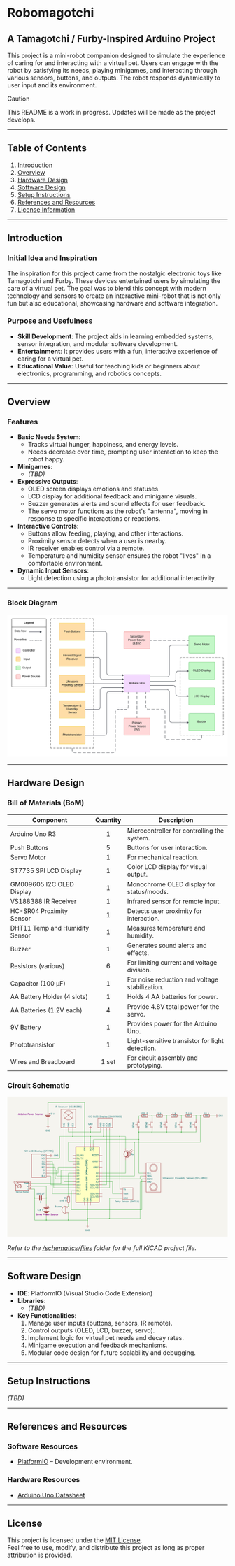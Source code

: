 # **Robomagotchi**
## A Tamagotchi / Furby-Inspired Arduino Project  

This project is a mini-robot companion designed to simulate the experience of caring for and interacting with a virtual pet. Users can engage with the robot by satisfying its needs, playing minigames, and interacting through various sensors, buttons, and outputs. The robot responds dynamically to user input and its environment.

> [!CAUTION]
> This README is a work in progress. Updates will be made as the project develops.

---

## **Table of Contents**
1. [Introduction](#introduction)  
2. [Overview](#overview)  
3. [Hardware Design](#hardware-design)  
4. [Software Design](#software-design)  
5. [Setup Instructions](#setup-instructions)  
6. [References and Resources](#references-and-resources)  
7. [License Information](#license)  

---

## **Introduction**

### **Initial Idea and Inspiration**  
The inspiration for this project came from the nostalgic electronic toys like Tamagotchi and Furby. These devices entertained users by simulating the care of a virtual pet. The goal was to blend this concept with modern technology and sensors to create an interactive mini-robot that is not only fun but also educational, showcasing hardware and software integration.  

### **Purpose and Usefulness**  
- **Skill Development**: The project aids in learning embedded systems, sensor integration, and modular software development.  
- **Entertainment**: It provides users with a fun, interactive experience of caring for a virtual pet.  
- **Educational Value**: Useful for teaching kids or beginners about electronics, programming, and robotics concepts.  

---

## **Overview**

### **Features**  
- **Basic Needs System**:  
  - Tracks virtual hunger, happiness, and energy levels.  
  - Needs decrease over time, prompting user interaction to keep the robot happy.  
- **Minigames**:  
  - *(TBD)*
- **Expressive Outputs**:  
  - OLED screen displays emotions and statuses.  
  - LCD display for additional feedback and minigame visuals.  
  - Buzzer generates alerts and sound effects for user feedback.
  - The servo motor functions as the robot's "antenna", moving in response to specific interactions or reactions.
- **Interactive Controls**:  
  - Buttons allow feeding, playing, and other interactions.  
  - Proximity sensor detects when a user is nearby.  
  - IR receiver enables control via a remote.  
  - Temperature and humidity sensor ensures the robot "lives" in a comfortable environment.  
- **Dynamic Input Sensors**:  
  - Light detection using a phototransistor for additional interactivity.  

---

### **Block Diagram**  
![Block Diagram](./schematics/images/block_diagram.jpeg)  

---

## **Hardware Design**

### **Bill of Materials (BoM)**  

| Component                      | Quantity | Description                                     |
|--------------------------------|:--------:|------------------------------------------------|
| Arduino Uno R3                 |    1     | Microcontroller for controlling the system.     |
| Push Buttons                   |    5     | Buttons for user interaction.                   |
| Servo Motor                    |    1     | For mechanical reaction.                        |
| ST7735 SPI LCD Display         |    1     | Color LCD display for visual output.            |
| GM009605 I2C OLED Display      |    1     | Monochrome OLED display for status/moods.       |
| VS188388 IR Receiver           |    1     | Infrared sensor for remote input.               |
| HC-SR04 Proximity Sensor       |    1     | Detects user proximity for interaction.         |
| DHT11 Temp and Humidity Sensor |    1     | Measures temperature and humidity.              |
| Buzzer                         |    1     | Generates sound alerts and effects.             |
| Resistors (various)            |    6     | For limiting current and voltage division.      |
| Capacitor (100 µF)             |    1     | For noise reduction and voltage stabilization.  |
| AA Battery Holder (4 slots)    |    1     | Holds 4 AA batteries for power.                 |
| AA Batteries  (1.2V each)      |    4     | Provide 4.8V total power for the servo.         |
| 9V Battery                     |    1     | Provides power for the Arduino Uno.             |
| Phototransistor                |    1     | Light-sensitive transistor for light detection. |
| Wires and Breadboard           |    1 set | For circuit assembly and prototyping.           |

### **Circuit Schematic**   
![Circuit Schematic](./schematics/images/kicad_schematic%20-%20cropped.png)  

*Refer to the [/schematics/files](./schematics/files) folder for the full KiCAD project file.*  

---

## **Software Design**  

- **IDE**: PlatformIO (Visual Studio Code Extension)  
- **Libraries**:  
  - *(TBD)*
- **Key Functionalities**:  
  1. Manage user inputs (buttons, sensors, IR remote).  
  2. Control outputs (OLED, LCD, buzzer, servo).  
  3. Implement logic for virtual pet needs and decay rates.  
  4. Minigame execution and feedback mechanisms.  
  5. Modular code design for future scalability and debugging.  

---

## **Setup Instructions**  
*(TBD)*  

---

## **References and Resources**  

### **Software Resources**  
- [PlatformIO](https://platformio.org) – Development environment.   

### **Hardware Resources**  
- [Arduino Uno Datasheet](https://www.arduino.cc/en/main/arduinoBoardUno)   

---

## **License**  
This project is licensed under the [MIT License](LICENSE).  
Feel free to use, modify, and distribute this project as long as proper attribution is provided.  
